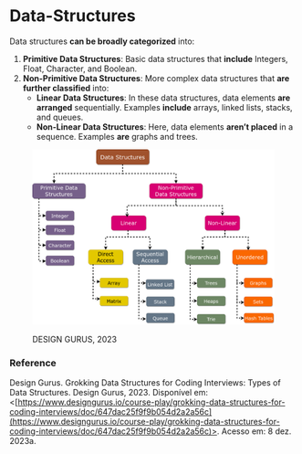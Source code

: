 # Data-Structures

Data structures **can be broadly categorized** into:

1. **Primitive Data Structures**: Basic data structures that **include** Integers, Float, Character, and Boolean.
2. **Non-Primitive Data Structures**: More complex data structures that **are further classified** into:
   * **Linear Data Structures**: In these data structures, data elements **are arranged** sequentially. Examples **include** arrays, linked lists, stacks, and queues.
   * **Non-Linear Data Structures**: Here, data elements **aren’t placed** in a sequence. Examples **are** graphs and trees.

<figure><img src="../.gitbook/assets/image.png" alt=""><figcaption><p>DESIGN GURUS, 2023</p></figcaption></figure>



### Reference

Design Gurus. Grokking Data Structures for Coding Interviews: Types of Data Structures. Design Gurus, 2023. Disponível em: <[https://www.designgurus.io/course-play/grokking-data-structures-for-coding-interviews/doc/647dac25f9f9b054d2a2a56c](https://www.designgurus.io/course-play/grokking-data-structures-for-coding-interviews/doc/647dac25f9f9b054d2a2a56c)>. Acesso em: 8 dez. 2023a.
